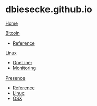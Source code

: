 # dbiesecke.github.io

[Home](index.md)

[Bitcoin]()

  * [Reference](coin/index.md)

[Linux]()

  * [OneLiner](linux/oneliner.md)
  * [Monitoring](linux/monitoring.md)
   
  
[Presence]()

  * [Reference](presence/index.md)
  * [Linux](presence/linux/index.md)
  * [OSX](presence/osx/index.md)


<!-- Code for collapse and expand -->
<script type="text/javascript"> 
$(document).ready(function() { 
$('div.view').hide(); 
$('div.slide').click(function() {
$(this).next('div.view').slideToggle('fast'); 
return false; 
}); 
}); 
</script>

